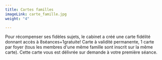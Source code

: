 ```yaml
---
title: Cartes familles
imageLink: carte_famille.jpg
weight: "4"

---
```

Pour récompenser ses fidèles sujets, le cabinet a créé une carte fidélité donnant accès à 8séances+1gratuite! Carte à validité permanente, 1 carte par foyer (tous les membres d'une même famille sont inscrit sur la même carte). Cette carte vous est délivrée sur demande à votre première séance.